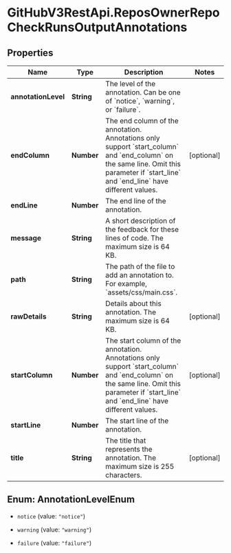 # GitHubV3RestApi.ReposOwnerRepoCheckRunsOutputAnnotations

## Properties

Name | Type | Description | Notes
------------ | ------------- | ------------- | -------------
**annotationLevel** | **String** | The level of the annotation. Can be one of &#x60;notice&#x60;, &#x60;warning&#x60;, or &#x60;failure&#x60;. | 
**endColumn** | **Number** | The end column of the annotation. Annotations only support &#x60;start_column&#x60; and &#x60;end_column&#x60; on the same line. Omit this parameter if &#x60;start_line&#x60; and &#x60;end_line&#x60; have different values. | [optional] 
**endLine** | **Number** | The end line of the annotation. | 
**message** | **String** | A short description of the feedback for these lines of code. The maximum size is 64 KB. | 
**path** | **String** | The path of the file to add an annotation to. For example, &#x60;assets/css/main.css&#x60;. | 
**rawDetails** | **String** | Details about this annotation. The maximum size is 64 KB. | [optional] 
**startColumn** | **Number** | The start column of the annotation. Annotations only support &#x60;start_column&#x60; and &#x60;end_column&#x60; on the same line. Omit this parameter if &#x60;start_line&#x60; and &#x60;end_line&#x60; have different values. | [optional] 
**startLine** | **Number** | The start line of the annotation. | 
**title** | **String** | The title that represents the annotation. The maximum size is 255 characters. | [optional] 



## Enum: AnnotationLevelEnum


* `notice` (value: `"notice"`)

* `warning` (value: `"warning"`)

* `failure` (value: `"failure"`)




